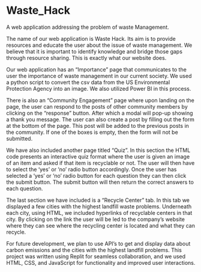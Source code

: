 # Waste_Hack
A web application addressing the problem of waste Management.

The name of our web application is Waste Hack. Its aim is to provide resources and educate the user about the issue of waste management. We believe that it is important to identify knowledge and bridge those gaps through resource sharing. This is exactly what our website does.

Our web application has an “Importance” page that communicates to the user the importance of waste management in our current society. We used a python script to convert the csv data from the US Environmental Protection Agency into an image. We also utilized Power BI in this process. 
 
There is also an “Community Engagement” page where upon landing on the page, the user can respond to the posts of other community members by clicking on the “response” button. After which a modal will pop-up showing a thank you message. The user can also create a post by filling out the form at the bottom of the page. This post will be added to the previous posts in the community. If one of the boxes is empty, then the form will not be submitted. 
 
We have also included another page titled “Quiz”. In this section the HTML code presents an interactive quiz format where the user is given an image of an item and asked if that item is recyclable or not. The user will then have to select the ‘yes’ or ‘no’ radio button accordingly. Once the user has selected a ‘yes’ or ‘no’ radio button for each question they can then click the submit button. The submit button will then return the correct answers to each question. 
 
The last section we have included is a “Recycle Center” tab. In this tab we displayed a few cities with the highest landfill waste problems. Underneath each city, using HTML, we included hyperlinks of recyclable centers in that city. By clicking on the link the user will be led to the company’s website where they can see where the recycling center is located and what they can recycle. 
 
For future development, we plan to use API’s to get and display data about carbon emissions and the cities with the highest landfill problems. 
This project was written using Replit for seamless collaboration, and we used HTML, CSS, and JavaScript for functionality and improved user interactions.
